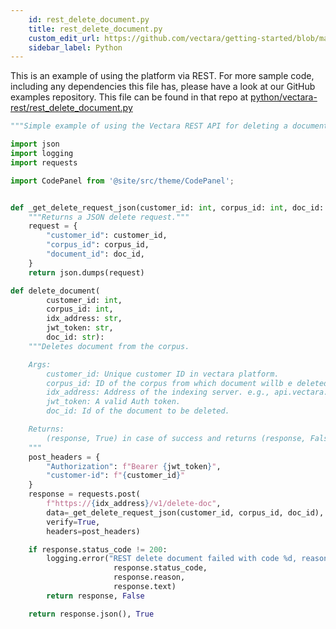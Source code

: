 ```yaml
---
    id: rest_delete_document.py
    title: rest_delete_document.py
    custom_edit_url: https://github.com/vectara/getting-started/blob/main/language-examples/python/vectara-rest/rest_delete_document.py
    sidebar_label: Python
---
```


This is an example of using the platform via REST.  For more sample code, including any dependencies this file has, please have a look at our GitHub examples repository.  This file can be found in that repo at <a href="https://github.com/vectara/getting-started/tree/main/language-examples/python/vectara-rest/rest_delete_document.py">python/vectara-rest/rest_delete_document.py</a>

```py title="python/vectara-rest/rest_delete_document.py"
"""Simple example of using the Vectara REST API for deleting a document."""

import json
import logging
import requests

import CodePanel from '@site/src/theme/CodePanel';


def _get_delete_request_json(customer_id: int, corpus_id: int, doc_id: str):
    """Returns a JSON delete request."""
    request = {
        "customer_id": customer_id,
        "corpus_id": corpus_id,
        "document_id": doc_id,
    }
    return json.dumps(request)

def delete_document(
        customer_id: int,
        corpus_id: int,
        idx_address: str,
        jwt_token: str,
        doc_id: str):
    """Deletes document from the corpus.

    Args:
        customer_id: Unique customer ID in vectara platform.
        corpus_id: ID of the corpus from which document willb e deleted.
        idx_address: Address of the indexing server. e.g., api.vectara.io
        jwt_token: A valid Auth token.
        doc_id: Id of the document to be deleted.

    Returns:
        (response, True) in case of success and returns (response, False) in case of failure.
    """
    post_headers = {
        "Authorization": f"Bearer {jwt_token}",
        "customer-id": f"{customer_id}"
    }
    response = requests.post(
        f"https://{idx_address}/v1/delete-doc",
        data=_get_delete_request_json(customer_id, corpus_id, doc_id),
        verify=True,
        headers=post_headers)

    if response.status_code != 200:
        logging.error("REST delete document failed with code %d, reason %s, text %s",
                       response.status_code,
                       response.reason,
                       response.text)
        return response, False

    return response.json(), True

```
